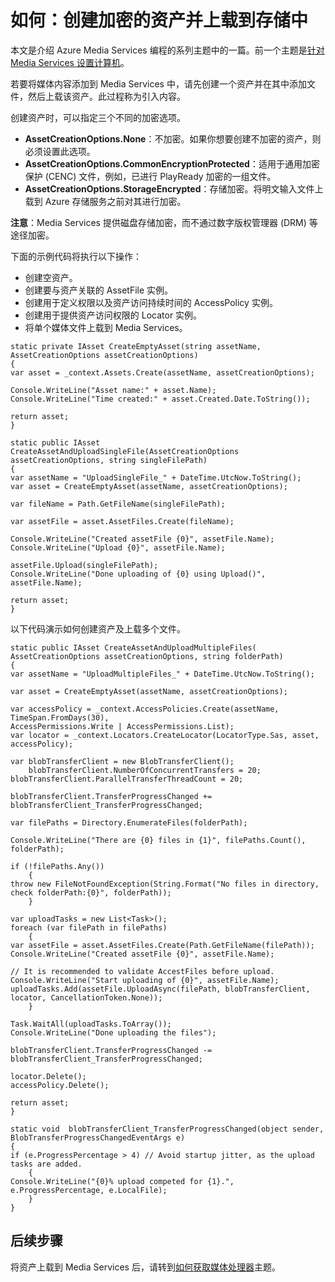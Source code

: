 <properties linkid="develop-media-services-how-to-guides-create-assets" urlDisplayName="Create Encrypted Asset and Upload to Storage" pageTitle="Create Encrypted Asset and Upload to Storage Azure" metaKeywords="" description="Learn how to get media content into Media Services by creating and uploading an encrypted asset." metaCanonical="" services="media-services" documentationCenter="" title="How to: Create an encrypted Asset and upload to storage" authors="migree" solutions="" manager="" editor="" />
<tags ms.service="media-services"
    ms.date="09/25/2014"
    wacn.date="04/11/2015"
    />

如何：创建加密的资产并上载到存储中
==================================

本文是介绍 Azure Media Services 编程的系列主题中的一篇。前一个主题是[针对 Media Services 设置计算机](http://go.microsoft.com/fwlink/?LinkID=301751&clcid=0x409)。

若要将媒体内容添加到 Media Services 中，请先创建一个资产并在其中添加文件，然后上载该资产。此过程称为引入内容。

创建资产时，可以指定三个不同的加密选项。

-   **AssetCreationOptions.None**：不加密。如果你想要创建不加密的资产，则必须设置此选项。
-   **AssetCreationOptions.CommonEncryptionProtected**：适用于通用加密保护 (CENC) 文件，例如，已进行 PlayReady 加密的一组文件。
-   **AssetCreationOptions.StorageEncrypted**：存储加密。将明文输入文件上载到 Azure 存储服务之前对其进行加密。

**注意**：Media Services 提供磁盘存储加密，而不通过数字版权管理器 (DRM) 等途径加密。

下面的示例代码将执行以下操作：

-   创建空资产。
-   创建要与资产关联的 AssetFile 实例。
-   创建用于定义权限以及资产访问持续时间的 AccessPolicy 实例。
-   创建用于提供资产访问权限的 Locator 实例。
-   将单个媒体文件上载到 Media Services。

``` {}
static private IAsset CreateEmptyAsset(string assetName, AssetCreationOptions assetCreationOptions)
{
var asset = _context.Assets.Create(assetName, assetCreationOptions);

Console.WriteLine("Asset name:" + asset.Name);
Console.WriteLine("Time created:" + asset.Created.Date.ToString());

return asset;
}

static public IAsset CreateAssetAndUploadSingleFile(AssetCreationOptions assetCreationOptions, string singleFilePath)
{
var assetName = "UploadSingleFile_" + DateTime.UtcNow.ToString();
var asset = CreateEmptyAsset(assetName, assetCreationOptions);

var fileName = Path.GetFileName(singleFilePath);

var assetFile = asset.AssetFiles.Create(fileName);

Console.WriteLine("Created assetFile {0}", assetFile.Name);
Console.WriteLine("Upload {0}", assetFile.Name);

assetFile.Upload(singleFilePath);
Console.WriteLine("Done uploading of {0} using Upload()", assetFile.Name);

return asset;
}
```

以下代码演示如何创建资产及上载多个文件。

``` {}
static public IAsset CreateAssetAndUploadMultipleFiles( AssetCreationOptions assetCreationOptions, string folderPath)
{
var assetName = "UploadMultipleFiles_" + DateTime.UtcNow.ToString();

var asset = CreateEmptyAsset(assetName, assetCreationOptions);

var accessPolicy = _context.AccessPolicies.Create(assetName, TimeSpan.FromDays(30),
AccessPermissions.Write | AccessPermissions.List);
var locator = _context.Locators.CreateLocator(LocatorType.Sas, asset, accessPolicy);

var blobTransferClient = new BlobTransferClient();
    blobTransferClient.NumberOfConcurrentTransfers = 20;
blobTransferClient.ParallelTransferThreadCount = 20;

blobTransferClient.TransferProgressChanged += blobTransferClient_TransferProgressChanged;

var filePaths = Directory.EnumerateFiles(folderPath);

Console.WriteLine("There are {0} files in {1}", filePaths.Count(), folderPath);

if (!filePaths.Any())
    {
throw new FileNotFoundException(String.Format("No files in directory, check folderPath:{0}", folderPath));
    }

var uploadTasks = new List<Task>();
foreach (var filePath in filePaths)
    {
var assetFile = asset.AssetFiles.Create(Path.GetFileName(filePath));
Console.WriteLine("Created assetFile {0}", assetFile.Name);
                
// It is recommended to validate AccestFiles before upload. 
Console.WriteLine("Start uploading of {0}", assetFile.Name);
uploadTasks.Add(assetFile.UploadAsync(filePath, blobTransferClient, locator, CancellationToken.None));
    }

Task.WaitAll(uploadTasks.ToArray());
Console.WriteLine("Done uploading the files");

blobTransferClient.TransferProgressChanged -= blobTransferClient_TransferProgressChanged;

locator.Delete();
accessPolicy.Delete();

return asset;
}

static void  blobTransferClient_TransferProgressChanged(object sender, BlobTransferProgressChangedEventArgs e)
{
if (e.ProgressPercentage > 4) // Avoid startup jitter, as the upload tasks are added.
    {
Console.WriteLine("{0}% upload competed for {1}.", e.ProgressPercentage, e.LocalFile);
    }
}
```

后续步骤
--------

将资产上载到 Media Services 后，请转到[如何获取媒体处理器](http://go.microsoft.com/fwlink/?LinkID=301732&clcid=0x409)主题。

